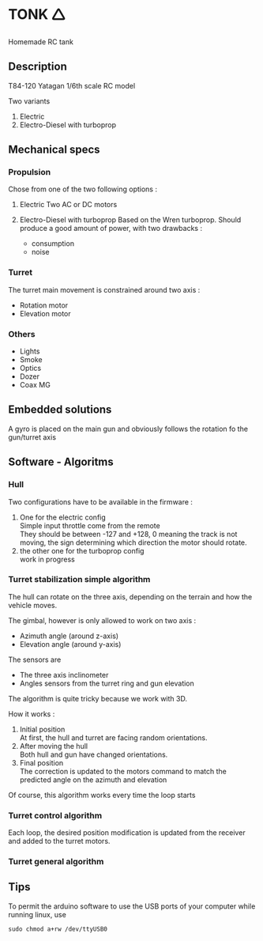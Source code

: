 # TONK 🛆
Homemade RC tank

## Description 

T84-120 Yatagan 
1/6th scale RC model

Two variants 
1) Electric
2) Electro-Diesel with turboprop

## Mechanical specs

### Propulsion

Chose from one of the two following options :

1) Electric
   Two AC or DC motors 

2) Electro-Diesel with turboprop
   Based on the Wren turboprop.
   Should produce a good amount of power, with two drawbacks :
   * consumption
   * noise

### Turret

The turret main movement is constrained around two axis :

* Rotation motor
* Elevation motor

### Others

* Lights
* Smoke
* Optics
* Dozer
* Coax MG

## Embedded solutions 

A gyro is placed on the main gun and obviously follows the rotation fo the gun/turret axis



## Software - Algoritms

### Hull 

Two configurations have to be available in the firmware :
1) One for the electric config   
   Simple input throttle come from the remote   
   They should be between -127 and +128, 0 meaning the track is not moving, the sign determining which direction the motor should rotate.
3) the other one for the turboprop config   
   work in progress
### Turret stabilization simple algorithm

The hull can rotate on the three axis, depending on the terrain and how the vehicle moves.   

The gimbal, however is only allowed to work on two axis :
* Azimuth angle (around z-axis)
* Elevation angle (around y-axis)

The sensors are 
* The three axis inclinometer
* Angles sensors from the turret ring and gun elevation

The algorithm is quite tricky because we work with 3D.

How it works :

1) Initial position  
At first, the hull and turret are facing random orientations. 
2) After moving the hull   
Both hull and gun have changed orientations.
3) Final position    
The correction is updated to the motors command to match the predicted angle on the azimuth and elevation

Of course, this algorithm works every time the loop starts



### Turret control algorithm

Each loop, the desired position modification is updated from the receiver and added to the turret motors.

### Turret general algorithm


## Tips

To permit the arduino software to use the USB ports of your computer while running linux, use

```
sudo chmod a+rw /dev/ttyUSB0
```
